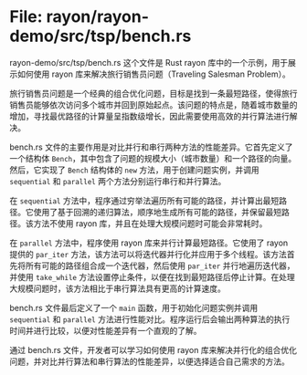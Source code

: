 # File: rayon/rayon-demo/src/tsp/bench.rs

rayon-demo/src/tsp/bench.rs 这个文件是 Rust rayon 库中的一个示例，用于展示如何使用 rayon 库来解决旅行销售员问题（Traveling Salesman Problem）。

旅行销售员问题是一个经典的组合优化问题，目标是找到一条最短路径，使得旅行销售员能够依次访问多个城市并回到原始起点。该问题的特点是，随着城市数量的增加，寻找最优路径的计算量呈指数级增长，因此需要使用高效的并行算法进行解决。

bench.rs 文件的主要作用是对比并行和串行两种方法的性能差异。它首先定义了一个结构体 `Bench`，其中包含了问题的规模大小（城市数量）和一个路径的向量。然后，它实现了 `Bench` 结构体的 `new` 方法，用于创建问题实例，并调用 `sequential` 和 `parallel` 两个方法分别运行串行和并行算法。

在 `sequential` 方法中，程序通过穷举法遍历所有可能的路径，并计算出最短路径。它使用了基于回溯的递归算法，顺序地生成所有可能的路径，并保留最短路径。该方法不使用 rayon 库，并且在处理大规模问题时可能会非常耗时。

在 `parallel` 方法中，程序使用 rayon 库来并行计算最短路径。它使用了 rayon 提供的 `par_iter` 方法，该方法可以将迭代器并行化并应用于多个线程。该方法首先将所有可能的路径组合成一个迭代器，然后使用 `par_iter` 并行地遍历迭代器，并使用 `take_while` 方法设置停止条件，以便在找到最短路径后停止计算。在处理大规模问题时，该方法相比于串行算法具有更高的计算速度。

bench.rs 文件最后定义了一个 `main` 函数，用于初始化问题实例并调用 `sequential` 和 `parallel` 方法进行性能对比。程序运行后会输出两种算法的执行时间并进行比较，以便对性能差异有一个直观的了解。

通过 bench.rs 文件，开发者可以学习如何使用 rayon 库来解决并行化的组合优化问题，并对比并行算法和串行算法的性能差异，以便选择适合自己需求的方法。

